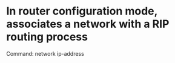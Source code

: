 # In router configuration mode, associates a network with a RIP routing process

Command: network ip-address